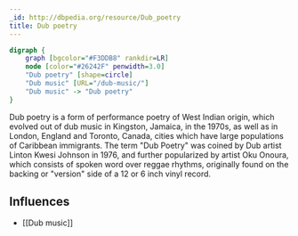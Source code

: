 ```yaml
---
_id: http://dbpedia.org/resource/Dub_poetry
title: Dub poetry
---
```


```dot
digraph {
	graph [bgcolor="#F3DDB8" rankdir=LR]
	node [color="#26242F" penwidth=3.0]
	"Dub poetry" [shape=circle]
	"Dub music" [URL="/dub-music/"]
	"Dub music" -> "Dub poetry"
}
```

Dub poetry is a form of performance poetry of West Indian origin, which evolved out of dub music in Kingston, Jamaica, in the 1970s, as well as in London, England and Toronto, Canada, cities which have large populations of Caribbean immigrants. The term "Dub Poetry" was coined by Dub artist Linton Kwesi Johnson in 1976, and further popularized by artist Oku Onoura, which consists of spoken word over reggae rhythms, originally found on the backing or "version" side of a 12 or 6 inch vinyl record.

## Influences

- [[Dub music]]
